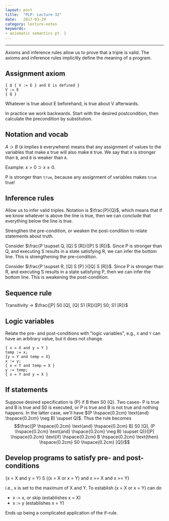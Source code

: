 ```yaml
---
layout: post
title:  "PLP: Lecture 32"
date:   2017-03-29
category: lecture-notes
keywords:
- axiomatic semantics pt. 1
---
```


<script type="text/javascript" async
  src="https://cdn.mathjax.org/mathjax/latest/MathJax.js?config=TeX-MML-AM_CHTML">
</script>

<script type="text/x-mathjax-config">
MathJax.Hub.Config({
  TeX: { equationNumbers: { autoNumber: "AMS" } },
  tex2jax: {inlineMath: [['$','$'], ['\\(','\\)']]}
});
</script>

---
Axioms and inference rules allow us to prove that a triple is valid. The axioms and inference rules implicitly define the meaning of a program. 

## Assignment axiom

```
{ Q { V := E } and E is defined }
V := E
{ Q }
```
Whatever is true about E beforehand, is true about V afterwards.

In practice we work backwards. Start with the desired postcondition, then calculate the precondition by substitution. 

## Notation and vocab

$A \supset B$ (`A` implies `B` everywhere) means that any assignment of values to the variables that make `A` true will also make `B` true. We say that `A` is stronger than `B`, and `B` is weaker than `A`. 

Example: $x > 0 \supset x \geq 0$.

P is stronger than `true`, because any assignment of variables makes `true` true!

## Inference rules

Allow us to infer valid triples. Notation is $\frac{P}{Q}$, which means that if we know whatever is above the line is true, then we can conclude that everything below the line is true.

Strengthen the pre-condition, or weaken the post-condition to relate statements about truth.

Consider $\frac{P \supset Q, [Q] S [R]}{[P] S [R]}$. Since P is stronger than Q, and executing S results in a state satisfying R, we can infer the bottom line. This is strengthening the pre-condition.

Consider $\frac{P \supset R, [Q] S [P] }{[Q] S [R]}$. Since P is stronger than R, and executing S results in a state satisfying P, then we can infer the bottom line. This is weakening the post-condition.

## Sequence rule

Transitivity $\rightarrow$ $\frac{[P] S0 [Q], [Q] S1 [R]}{[P] S0; S1 [R]}$

## Logic variables

Relate the pre- and post-conditions with "logic variables", e.g., `X` and `Y` can have an arbitrary value, but it does not change. 

```
{ x = X and y = Y }
temp := x; 
{y = Y and temp = X}
x := y;
{ x = Y and temp = X }
y := temp; 
{ x = Y and y = X }
```
## If statements

Suppose desired specification is {P} if B then S0 {Q}. Two cases- P is true and B is true and S0 is executed, or P is true and B is not true and nothing happens. In the latter case, we'll have $(P \hspace{0.2cm} \text{and} \hspace{0.2cm} \neg B) \supset Q)$. Thus the rule becomes $$\frac{[P \hspace{0.2cm} \text{and} \hspace{0.2cm} B] S0 [Q], (P \hspace{0.2cm} \text{and} \hspace{0.2cm} \neg B) \supset Q)}{[P] \hspace{0.2cm} \text{if} \hspace{0.2cm} B \hspace{0.2cm} \text{then} \hspace{0.2cm} S0 \hspace{0.2cm} [Q]}$$

## Develop programs to satisfy pre- and post-conditions

{x = X and y = Y}
S
{(x = X or x = Y) and x >= X and x >= Y}

i.e., x is set to the maximum of X and Y. To establish (x = X or x = Y) can do

* x := x, or skip (establishes x = X)
* x := y (establishes x = Y)

Ends up being a complicated application of the if-rule. 